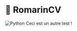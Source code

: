 # 🧩 RomarinCV

![Python](https://img.shields.io/badge/Python-3.9+-blue?logo=python)
Ceci est un autre test !